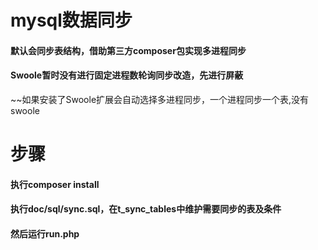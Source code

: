# mysql数据同步

#### 默认会同步表结构，借助第三方composer包实现多进程同步
#### Swoole暂时没有进行固定进程数轮询同步改造，先进行屏蔽
~~如果安装了Swoole扩展会自动选择多进程同步，一个进程同步一个表,没有swoole

# 步骤
#### 执行composer install
#### 执行doc/sql/sync.sql，在t_sync_tables中维护需要同步的表及条件
#### 然后运行run.php
